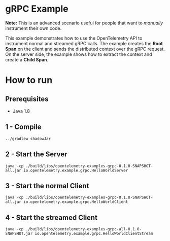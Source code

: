 # gRPC Example

**Note:** This is an advanced scenario useful for people that want to *manually* instrument their own code. 

This example demonstrates how to use the OpenTelemetry API to instrument normal and streamed gRPC calls. 
The example creates the **Root Span** on the client and sends the distributed context
over the gRPC request. On the server side, the example shows how to extract the context
and create a **Child Span**. 

# How to run

## Prerequisites
* Java 1.8

## 1 - Compile 
```shell script
../gradlew shadowJar
```

## 2 - Start the Server
```shell script
java -cp ./build/libs/opentelemetry-examples-grpc-0.1.0-SNAPSHOT-all.jar io.opentelemetry.example.grpc.HelloWorldServer
```
 
## 3 - Start the normal Client
```shell script
java -cp ./build/libs/opentelemetry-examples-grpc-0.1.0-SNAPSHOT-all.jar io.opentelemetry.example.grpc.HelloWorldClient
```

## 4 - Start the streamed Client
```shell script
java -cp ./build/libs/opentelemetry-examples-grpc-all-0.1.0-SNAPSHOT.jar io.opentelemetry.example.grpc.HelloWorldClientStream
```
